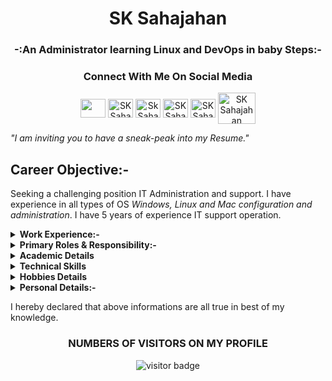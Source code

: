 <h1 align="center"> SK Sahajahan </h1>
<h3 align="center"> -:An Administrator learning Linux and DevOps in baby Steps:- </h3>

<h3 align="Center">Connect With Me On Social Media</h3>
<p align="center">
<a href="https://twitter.com/I_Am_Sahajahan" target="blank"><img align="center" src="https://as2.ftcdn.net/jpg/01/15/63/37/500_F_115633770_eW4YFq7wORcielto9JPDsqAKys7Y54HZ.jpg"  height="30" width="40" /></a> 
<a href="https://www.linkedin.com/in/sk-sahajahan-22a424122/" target="blank"><img align="center" src="https://d29fhpw069ctt2.cloudfront.net/icon/image/38764/preview.svg" alt="SK Sahajahan" height="30" width="40" /></a>
<a href="https://www.instagram.com/i_am_sahajahan/" target="blank"><img align="center" src="https://d29fhpw069ctt2.cloudfront.net/icon/image/38580/preview.svg" alt="Sk Sahajahan" height="30" width="40" /></a>
<a href="https://github.com/sahajahanshaikh" target="blank"><img align="center" src="https://1000logos.net/wp-content/uploads/2018/11/GitHub-logo.png" alt="SK Sahajahan" height="30" width="40" /></a>
<a href="https://www.facebook.com/saikhshajahan" target="blank"><img align="center" src="https://upload.wikimedia.org/wikipedia/commons/1/1b/Facebook_icon.svg" alt="SK Sahajahan" height="30" width="40" /></a>
<a href="mailto:saikhshajahan@gmail.com" target="blank"><img align="center" src="https://seeklogo.net/wp-content/uploads/2020/10/gmail-logo.png" alt="SK Sahajahan" height="50" width="60" /></a>




*"I am inviting you to have a sneak-peak into my Resume."*


## Career Objective:-
 Seeking a challenging position IT Administration and support. I have experience in all types of OS *Windows, Linux and Mac configuration and administration*.  I have 5 years of experience IT support operation.

<details><summary><b>Work Experience:-</b></summary>
<p>

### From 17th Sept 2015 to till Now

#### Desktop Support Engineer(Team Lead) • TechMahindra(Onsite)
#### Keen Able Computers Private Limited. 

</details>

<details><summary><b>Primary Roles & Responsibility:-</b></summary>
<p>


- Deliver Incident management operations using Remedy ticketing tool (Daily operational escalation/Issue).
- Support Data Center activity (install/Configure server with help of core team). Diagnose and co-ordinate with vender for hardware issue.
- Installing and configuring Linux client(Ubuntu) and sever OS (Redhat, CentOS).
- Installing and configuring Mac machine (MacMini, MacAir and iPad).
- Installation and configuration of Windows 2012/2016 Server, Windows XP/7/8/10.
- Installation of all kind of Software on end user systems.
- Installing and configuring network operating system, hardware devices and drivers.
- Connecting & Configuring PCs for use on LAN.
- Used to rectify the Hardware/Software/LAN issues for end users.
- Configuration & Support for MS Outlook for messaging in Multi-site environment.
- Handle McAfee ENS and endpoint encryption issue and configuration.
- Good Knowledge of WFH configuration Laptop and desktop.
- Printer installation through the network on client machine.
- Good knowledge of network command like Tracert, Ping Nslookup¸ netstat.
- Good Knowledge of Remote Tool like MSRA, MSTSC, SCCM, TeamViewer, RescueAsisst, anydesk.
- Good knowledge about KillDisk Data cleanup tool.
- Good knowledge of VMware and Oracle Virtual box.
</details>

 
<details><summary><b>Academic Details</b></summary>
<p>

| ***Degree/Qualification***  |    ***Institute/School***  |  ***Aggregate***  |    ***Session***  |
| :------: | :-----: | :------: | :-----: |
|Bachelor of Science [Math] |CSJMU, Kanpur[UP]    |63%   |   2012-2015|
|Intermediate of Science(PCM)|Sadhu Gaureswar Inter Collage, Odisha|50%|2007-2009|

</details>

  <details><summary><b>Technical Skills</b></summary>

**Operating System:**  *Windows Server 2012R2, Windows 10/7, Redhat, CentOS, Ubuntu, Mac OS.*

**Ticketing Tool:** - *BMC Remedy.*

**Encryption:** *Bit-locker, McAfee Endpoint Encryption, Folder Encryption, FileVault Encryption.*

*Understanding of cloud platform AWS and Azure.*

</details>

<details><summary><b>Hobbies Details</b></summary>
<p>

1. Reading Magazine and newspaper
2. Netsurfing
3. Listening Music

</details>

<details><summary><b>Personal Details:-</b></summary>
<p>


|Details| Information|
|:---|:---|
|**Passport No**|*M7631991*|
|**Name**|*SK Sahajahan*|
|**Father's Name**|*Sk Kalam*|
|**Marital Status**|*Single*| 
|**Expected CTC**|*Negotiable*|
|**Notice Period**|*30 days*| 
|**Permanent Address**|*Naharapur, In front of Kalinga Tile Factory, Unit-3, Routrapur, Jajpur Town, Jajpur, Odisha-755001*|

</details>

I hereby declared that above informations are all true in best of my knowledge.

<h3 align="center"> NUMBERS OF VISITORS ON MY PROFILE </h3> 
 <p align="center"><img src="https://visitor-badge.glitch.me/badge?page_id=sahajahanshaikh.sahajahanshaikh" alt="visitor badge"/></p>







